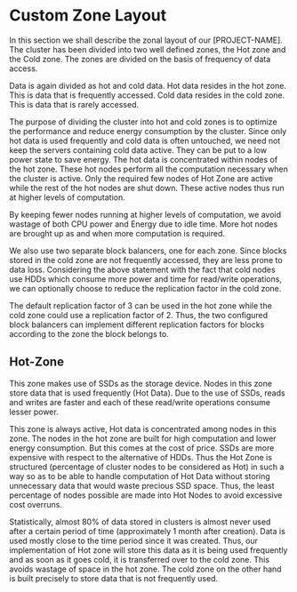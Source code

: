 Custom Zone Layout
===================

In this section we shall describe the zonal layout of our [PROJECT-NAME]. The cluster has been divided into two well defined zones, the Hot zone and the Cold zone. The zones are divided on the basis of frequency of data access.

Data is again divided as hot and cold data. Hot data resides in the hot zone. This is data that is frequently accessed. Cold data resides in the cold zone. This is data that is rarely accessed.

The purpose of dividing the cluster into hot and cold zones is to optimize the performance and reduce energy consumption by the cluster. Since only hot data is used frequently and cold data is often untouched, we need not keep the servers containing cold data active. They can be put to a low power state to save energy. The hot data is concentrated within nodes of the hot zone. These hot nodes perform all the computation necessary when the cluster is active. Only the required few nodes of Hot Zone are active while the rest of the hot nodes are shut down. These active nodes thus run at higher levels of computation.

By keeping fewer nodes running at higher levels of computation, we avoid wastage of both CPU power and Energy due to idle time. More hot nodes are brought up as and when more computation is required.

We also use two separate block balancers, one for each zone. Since blocks stored in the cold zone are not frequently accessed, they are less prone to data loss. Considering the above statement with the fact that cold nodes use HDDs which consume more power and time for read/write operations, we can optionally choose to reduce the replication factor in the cold zone.

The default replication factor of 3 can be used in the hot zone while the cold zone could use a replication factor of 2. Thus, the two configured block balancers can implement different replication factors for blocks according to the zone the block belongs to.


Hot-Zone
--------

This zone makes use of SSDs as the storage device. Nodes in this zone store data that is used frequently (Hot Data). Due to the use of SSDs, reads and writes are faster and each of these read/write operations consume lesser power.

This zone is always active, Hot data is concentrated among nodes in this zone. The nodes in the hot zone are built for high computation and lower energy consumption. But this comes at the cost of price. SSDs are more expensive with respect to the alternative of HDDs. Thus the Hot Zone is structured (percentage of cluster nodes to be considered as Hot) in such a way so as to be able to handle computation of Hot Data without storing unnecessary data that would waste precious SSD space. Thus, the least percentage of nodes possible are made into Hot Nodes to avoid excessive cost overruns.

Statistically, almost 80% of data stored in clusters is almost never used after a certain period of time (approximately 1 month after creation). Data is used mostly close to the time period since it was created. Thus, our implementation of Hot zone will store this data as it is being used frequently and as soon as it goes cold, it is transferred over to the cold zone. This avoids wastage of space in the hot zone. The cold zone on the other hand is built precisely to store data that is not frequently used.
